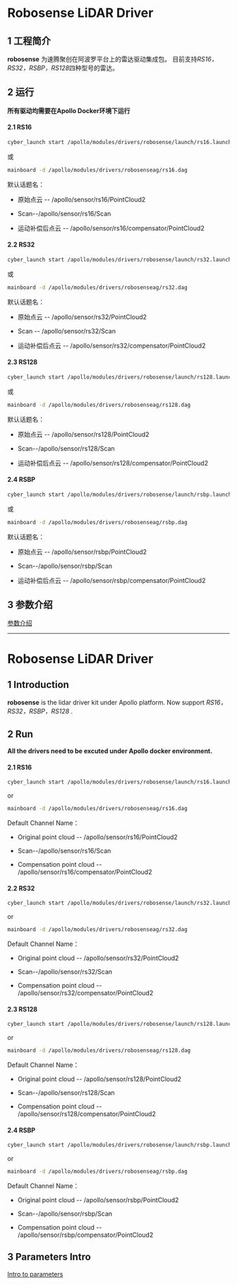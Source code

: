 # **Robosense LiDAR Driver**



## 1 工程简介

 **robosense** 为速腾聚创在阿波罗平台上的雷达驱动集成包。 目前支持*RS16，RS32，RSBP，RS128*四种型号的雷达。 



## 2 运行

**所有驱动均需要在Apollo Docker环境下运行**

#### 2.1 RS16

```sh
cyber_launch start /apollo/modules/drivers/robosense/launch/rs16.launch
```

或

```sh
mainboard -d /apollo/modules/drivers/robosenseag/rs16.dag
```

默认话题名：

- 原始点云 -- /apollo/sensor/rs16/PointCloud2

- Scan--/apollo/sensor/rs16/Scan
- 运动补偿后点云 -- /apollo/sensor/rs16/compensator/PointCloud2

#### 2.2 RS32

```sh
cyber_launch start /apollo/modules/drivers/robosense/launch/rs32.launch
```

或

```sh
mainboard -d /apollo/modules/drivers/robosenseag/rs32.dag

```

默认话题名：

- 原始点云 -- /apollo/sensor/rs32/PointCloud2

- Scan -- /apollo/sensor/rs32/Scan
- 运动补偿后点云 -- /apollo/sensor/rs32/compensator/PointCloud2

#### 2.3 RS128

```sh
cyber_launch start /apollo/modules/drivers/robosense/launch/rs128.launch
```

或

```sh
mainboard -d /apollo/modules/drivers/robosenseag/rs128.dag
```

默认话题名：

- 原始点云 -- /apollo/sensor/rs128/PointCloud2

- Scan--/apollo/sensor/rs128/Scan
- 运动补偿后点云 -- /apollo/sensor/rs128/compensator/PointCloud2

#### 2.4 RSBP

```sh
cyber_launch start /apollo/modules/drivers/robosense/launch/rsbp.launch
```

或

```sh
mainboard -d /apollo/modules/drivers/robosenseag/rsbp.dag
```

默认话题名：

- 原始点云 -- /apollo/sensor/rsbp/PointCloud2

- Scan--/apollo/sensor/rsbp/Scan
- 运动补偿后点云 -- /apollo/sensor/rsbp/compensator/PointCloud2



## 3 参数介绍

[参数介绍](doc/parameter_intro.md)





---



# **Robosense LiDAR Driver**



## 1 Introduction

 **robosense**  is the lidar driver kit under Apollo platform. Now support *RS16，RS32，RSBP，RS128* . 



## 2 Run

**All the drivers need to be excuted under Apollo docker environment.**



#### 2.1 RS16

```sh
cyber_launch start /apollo/modules/drivers/robosense/launch/rs16.launch
```

or

```sh
mainboard -d /apollo/modules/drivers/robosenseag/rs16.dag
```

Default Channel Name：

- Original point cloud -- /apollo/sensor/rs16/PointCloud2

- Scan--/apollo/sensor/rs16/Scan
- Compensation point cloud -- /apollo/sensor/rs16/compensator/PointCloud2

#### 2.2 RS32

```sh
cyber_launch start /apollo/modules/drivers/robosense/launch/rs32.launch
```

or

```sh
mainboard -d /apollo/modules/drivers/robosenseag/rs32.dag

```

Default Channel Name：

- Original point cloud -- /apollo/sensor/rs32/PointCloud2

- Scan--/apollo/sensor/rs32/Scan
- Compensation point cloud -- /apollo/sensor/rs32/compensator/PointCloud2

#### 2.3 RS128

```sh
cyber_launch start /apollo/modules/drivers/robosense/launch/rs128.launch
```

or

```sh
mainboard -d /apollo/modules/drivers/robosenseag/rs128.dag
```

Default Channel Name：

- Original point cloud -- /apollo/sensor/rs128/PointCloud2

- Scan--/apollo/sensor/rs128/Scan
- Compensation point cloud -- /apollo/sensor/rs128/compensator/PointCloud2

#### 2.4 RSBP

```sh
cyber_launch start /apollo/modules/drivers/robosense/launch/rsbp.launch
```

or

```sh
mainboard -d /apollo/modules/drivers/robosenseag/rsbp.dag
```

Default Channel Name：

- Original point cloud -- /apollo/sensor/rsbp/PointCloud2

- Scan--/apollo/sensor/rsbp/Scan
- Compensation point cloud -- /apollo/sensor/rsbp/compensator/PointCloud2

## 3 Parameters Intro

[Intro to parameters](doc/parameter_intro.md)

